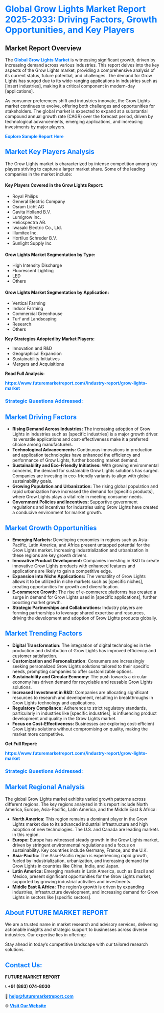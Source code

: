 <h1 style="color: #007BFF;">Global Grow Lights Market Report 2025-2033: Driving Factors, Growth Opportunities, and Key Players</h1>

<section id="overview">
<h2>Market Report Overview</h2>
<p>The <a href="https://www.futuremarketreport.com//industry-report/grow-lights-market" style="color: #007BFF; text-decoration: none;"><strong>Global Grow Lights Market</strong></a> is witnessing significant growth, driven by increasing demand across various industries. This report delves into the key aspects of the Grow Lights market, providing a comprehensive analysis of its current status, future potential, and challenges. The demand for Grow Lights has surged due to its wide-ranging applications in industries such as [insert industries], making it a critical component in modern-day [applications].</p>
<p>As consumer preferences shift and industries innovate, the Grow Lights market continues to evolve, offering both challenges and opportunities for stakeholders. The global market is expected to expand at a substantial compound annual growth rate (CAGR) over the forecast period, driven by technological advancements, emerging applications, and increasing investments by major players.</p>
</section>

<section id="overview">
<p><a href="https://www.futuremarketreport.com//request-sample/reportId=57663" style="color: #007BFF; text-decoration: none;"><strong>Explore Sample Report Here</strong></a></p>
</section>

<section id="key-players">
<h2 style="color: #007BFF;">Market Key Players Analysis</h2>
<p>The Grow Lights market is characterized by intense competition among key players striving to capture a larger market share. Some of the leading companies in the market include:</p>
<h4>Key Players Covered in the Grow Lights Report:</h4>
<ul><li>Royal Philips</li><li>General Electric Company</li><li>Osram Licht AG</li><li>Gavita Holland B.V.</li><li>Lumigrow Inc.</li><li>Heliospectra AB.</li><li>Iwasaki Electric Co., Ltd.</li><li>Illumitex Inc.</li><li>Hortilux Schreder B.V.</li><li>Sunlight Supply Inc</li></ul>
<h4>Grow Lights Market Segmentation by Type:</h4>
<ul><li>High Intensity Discharge</li><li>Fluorescent Lighting</li><li>LED</li><li>Others</li></ul>

<h4>Grow Lights Market Segmentation by Application:</h4>
<ul><li>Vertical Farming</li><li>Indoor Farming</li><li>Commercial Greenhouse</li><li>Turf and Landscaping</li><li>Research</li><li>Others</li></ul>
<p><strong>Key Strategies Adopted by Market Players:</strong></p>
<ul>
<li>Innovation and R&D</li>
<li>Geographical Expansion</li>
<li>Sustainability Initiatives</li>
<li>Mergers and Acquisitions</li>
</ul>
</section>

<section>
<p><strong>Read Full Analysis: </strong></p><a href="https://www.futuremarketreport.com//industry-report/grow-lights-market" style="color: #007BFF; text-decoration: none;"><strong>https://www.futuremarketreport.com//industry-report/grow-lights-market</strong></a>
<h3 style="color: #007BFF;">Strategic Questions Addressed:</h3>
</section>

<section id="driving-factors">
<h2 style="color: #007BFF;">Market Driving Factors</h2>
<ul>
<li><strong>Rising Demand Across Industries:</strong> The increasing adoption of Grow Lights in industries such as [specific industries] is a major growth driver. Its versatile applications and cost-effectiveness make it a preferred choice among manufacturers.</li>
<li><strong>Technological Advancements:</strong> Continuous innovations in production and application technologies have enhanced the efficiency and performance of Grow Lights, further boosting market demand.</li>
<li><strong>Sustainability and Eco-Friendly Initiatives:</strong> With growing environmental concerns, the demand for sustainable Grow Lights solutions has surged. Companies are investing in eco-friendly variants to align with global sustainability goals.</li>
<li><strong>Growing Population and Urbanization:</strong> The rising global population and rapid urbanization have increased the demand for [specific products], where Grow Lights plays a vital role in meeting consumer needs.</li>
<li><strong>Government Policies and Incentives:</strong> Supportive government regulations and incentives for industries using Grow Lights have created a conducive environment for market growth.</li>
</ul>
</section>

<section id="growth-opportunities">
<h2 style="color: #007BFF;">Market Growth Opportunities</h2>
<ul>
<li><strong>Emerging Markets:</strong> Developing economies in regions such as Asia-Pacific, Latin America, and Africa present untapped potential for the Grow Lights market. Increasing industrialization and urbanization in these regions are key growth drivers.</li>
<li><strong>Innovative Product Development:</strong> Companies investing in R&D to create innovative Grow Lights products with enhanced features and applications are likely to gain a competitive edge.</li>
<li><strong>Expansion into Niche Applications:</strong> The versatility of Grow Lights allows it to be utilized in niche markets such as [specific niches], creating opportunities for growth and diversification.</li>
<li><strong>E-commerce Growth:</strong> The rise of e-commerce platforms has created a surge in demand for Grow Lights used in [specific applications], further boosting market growth.</li>
<li><strong>Strategic Partnerships and Collaborations:</strong> Industry players are forming partnerships to leverage shared expertise and resources, driving the development and adoption of Grow Lights products globally.</li>
</ul>
</section>

<section id="trending-factors">
<h2 style="color: #007BFF;">Market Trending Factors</h2>
<ul>
<li><strong>Digital Transformation:</strong> The integration of digital technologies in the production and distribution of Grow Lights has improved efficiency and customer satisfaction.</li>
<li><strong>Customization and Personalization:</strong> Consumers are increasingly seeking personalized Grow Lights solutions tailored to their specific needs, prompting companies to offer customizable options.</li>
<li><strong>Sustainability and Circular Economy:</strong> The push towards a circular economy has driven demand for recyclable and reusable Grow Lights solutions.</li>
<li><strong>Increased Investment in R&D:</strong> Companies are allocating significant resources to research and development, resulting in breakthroughs in Grow Lights technology and applications.</li>
<li><strong>Regulatory Compliance:</strong> Adherence to strict regulatory standards, particularly in industries like [specific industries], is influencing product development and quality in the Grow Lights market.</li>
<li><strong>Focus on Cost-Effectiveness:</strong> Businesses are exploring cost-efficient Grow Lights solutions without compromising on quality, making the market more competitive.</li>
</ul>
</section>

<section>
<p><strong>Get Full Report: </strong></p><a href="https://www.futuremarketreport.com//industry-report/grow-lights-market" style="color: #007BFF; text-decoration: none;"><strong>https://www.futuremarketreport.com//industry-report/grow-lights-market</strong></a>
<h3 style="color: #007BFF;">Strategic Questions Addressed:</h3>
</section>


<section id="regional-analysis">
<h2 style="color: #007BFF;">Market Regional Analysis</h2>
<p>The global Grow Lights market exhibits varied growth patterns across different regions. The key regions analyzed in this report include North America, Europe, Asia-Pacific, Latin America, and the Middle East & Africa:</p>
<ul>
<li><strong>North America:</strong> This region remains a dominant player in the Grow Lights market due to its advanced industrial infrastructure and high adoption of new technologies. The U.S. and Canada are leading markets in this region.</li>
<li><strong>Europe:</strong> Europe has witnessed steady growth in the Grow Lights market, driven by stringent environmental regulations and a focus on sustainability. Key countries include Germany, France, and the U.K.</li>
<li><strong>Asia-Pacific:</strong> The Asia-Pacific region is experiencing rapid growth, fueled by industrialization, urbanization, and increasing demand for Grow Lights in countries like China, India, and Japan.</li>
<li><strong>Latin America:</strong> Emerging markets in Latin America, such as Brazil and Mexico, present significant opportunities for the Grow Lights market, supported by growing industrial activities and investments.</li>
<li><strong>Middle East & Africa:</strong> The region’s growth is driven by expanding industries, infrastructure development, and increasing demand for Grow Lights in sectors like [specific sectors].</li>
</ul>
</section>

<footer>
<h2 style="color: #007BFF;">About FUTURE MARKET REPORT</h2>
<p>We are a trusted name in market research and advisory services, delivering actionable insights and strategic support to businesses across diverse industries. Our expertise lies in offering:</p>

<p>Stay ahead in today’s competitive landscape with our tailored research solutions.</p>

<h2 style="color: #007BFF;">Contact Us:</h2>
<p><strong>FUTURE MARKET REPORT</strong></p>
<p>📞 <strong>+91 (883) 074-8030</strong></p>
<p>📧 <strong><a href="mailto:help@futuremarketreport.com" style="color: #007BFF;">help@futuremarketreport.com</a></strong></p>
<p>🌐 <strong><a href="https://www.futuremarketreport.com/" style="color: #007BFF;">Visit Our Website</a></strong></p>
</footer>